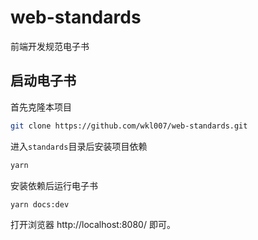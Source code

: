 # web-standards

前端开发规范电子书

## 启动电子书

首先克隆本项目

```sh
git clone https://github.com/wkl007/web-standards.git
```

进入`standards`目录后安装项目依赖

```sh
yarn
```

安装依赖后运行电子书

```sh
yarn docs:dev
```

打开浏览器 http://localhost:8080/ 即可。

